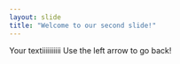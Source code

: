```yaml
---
layout: slide
title: "Welcome to our second slide!"
---
```

Your textiiiiiiiiii
Use the left arrow to go back!
